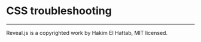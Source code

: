 CSS troubleshooting
======





---

Reveal.js is a copyrighted work by Hakim El Hattab, MIT licensed.
